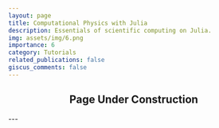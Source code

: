 ```yaml
---
layout: page
title: Computational Physics with Julia
description: Essentials of scientific computing on Julia.
img: assets/img/6.png
importance: 6
category: Tutorials
related_publications: false
giscus_comments: false
---
```


<div align="center">
  <h2>Page Under Construction</h2>
</div>
---
